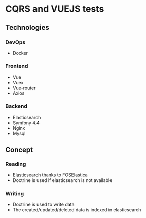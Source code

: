 # CQRS and VUEJS tests

## Technologies

### DevOps

- Docker

### Frontend

- Vue
- Vuex
- Vue-router
- Axios

### Backend
- Elasticsearch
- Symfony 4.4
- Nginx
- Mysql

## Concept

### Reading

- Elasticsearch thanks to FOSElastica
- Doctrine is used if elasticsearch is not available

### Writing

- Doctrine is used to write data
- The created/updated/deleted data is indexed in elasticsearch 


